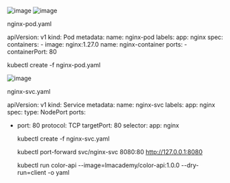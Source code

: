 ![image](https://github.com/user-attachments/assets/e7653f70-8cbc-4f6c-88cc-c6c84b006e08)
![image](https://github.com/user-attachments/assets/4edca004-5182-425e-9b17-adb14878f9dd)

nginx-pod.yaml

apiVersion: v1
kind: Pod
metadata:
  name: nginx-pod
  labels:
    app: nginx
spec:
  containers:
    - image: nginx:1.27.0
      name: nginx-container
      ports:
        - containerPort: 80

 kubectl create -f nginx-pod.yaml 
 
![image](https://github.com/user-attachments/assets/b6c5bea5-12b9-4050-92d9-782ba6e37f37)

nginx-svc.yaml

apiVersion: v1
kind: Service
metadata:
  name: nginx-svc
  labels:
    app: nginx
spec:
  type: NodePort
  ports:
  - port: 80
    protocol: TCP
    targetPort: 80
  selector:
    app: nginx


    kubectl create -f nginx-svc.yaml

    kubectl port-forward svc/nginx-svc 8080:80
    http://127.0.0.1:8080


    kubectl run color-api --image=lmacademy/color-api:1.0.0 --dry-run=client -o yaml
